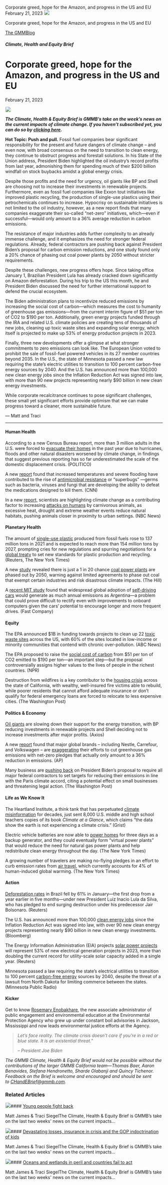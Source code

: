 



Corporate greed, hope for the Amazon, and progress in the US and EU
February 21, 2023
![](data:image/gif;base64,R0lGODlhAQABAAAAACH5BAEKAAEALAAAAAABAAEAAAICTAEAOw==)![](https://www.gmmb.com/wp-content/uploads/2023/02/bOB-1.png)



Corporate greed, hope for the Amazon, and progress in the US and EU





 [The GMMBlog](/blog/)



##### Climate, Health and Equity Brief

 Corporate greed, hope for the Amazon, and progress in the US and EU
===================================================================


February 21, 2023



![](data:image/gif;base64,R0lGODlhAQABAAAAACH5BAEKAAEALAAAAAABAAEAAAICTAEAOw==)![](https://www.gmmb.com/wp-content/uploads/2023/02/bOB-1-552x546.png) 


***The Climate, Health & Equity Brief is GMMB’s take on the week’s news on the current impacts of climate change. If you haven’t subscribed yet, you can do so by [clicking here](https://mailchimp.us4.list-manage.com/subscribe?u=f2f8c4bdabe1a2a83f914e813&id=4a13a601e2).***


**Hot Topic: Push and pull.** Fossil fuel companies bear significant responsibility for the present and future dangers of climate change – and even now, with broad consensus on the need to transition to clean energy, they continue to obstruct progress and forestall solutions. In his State of the Union address, President Biden highlighted the oil industry’s record profits from last year, admonishing them for spending much of their $200 billion windfall on stock buybacks amidst a global energy crisis.


Despite those profits and the need for urgency, oil giants like BP and Shell are choosing not to increase their investments in renewable projects. Furthermore, even as fossil fuel companies like Exxon tout initiatives like improved plastic recycling, the production of single-use plastics using their petrochemicals continues to increase. Hypocrisy on sustainable initiatives is not limited to the oil industry, however, as a new report finds that many companies exaggerate their so-called “net-zero” initiatives, which—even if successful—would only amount to a 36% average reduction in carbon emissions.


The resistance of major industries adds further complexity to an already immense challenge, and it emphasizes the need for stronger federal regulations. Already, federal contractors are pushing back against President Biden’s proposal for carbon emission reductions, and one study found only a 20% chance of phasing out coal power plants by 2050 without stricter requirements.


Despite these challenges, new progress offers hope. Since taking office January 1, Brazilian President Lula has already cracked down significantly on Amazon deforestation. During his trip to the US this month, he and President Biden discussed the need for further international support to defend the crucial ecosystem.


The Biden administration plans to incentivize reduced emissions by increasing the social cost of carbon—which measures the cost to humanity of greenhouse gas emissions—from the current interim figure of $51 per ton of CO2 to $190 per ton. Additionally, green energy projects funded through the IRA and related U.S. climate policies are creating tens of thousands of new jobs, cleaning up toxic waste sites and expanding solar energy, which itself is projected to make up 53% of energy production projects in 2023.


Finally, three new developments offer a glimpse at what stronger commitments to zero emissions can look like. The European Union voted to prohibit the sale of fossil-fuel powered vehicles in its 27 member countries beyond 2035. In the U.S., the state of Minnesota passed a new law requiring the state’s electric utilities to transition to 100 percent carbon-free energy sources by 2040. And the U.S. has announced more than 100,000 new clean energy jobs since the Inflation Reduction Act was signed into law, with more than 90 new projects representing nearly $90 billion in new clean energy investments.


While corporate recalcitrance continues to pose significant challenges, these small yet significant efforts provide optimism that we can make progress toward a cleaner, more sustainable future.


— Matt and Traci




---


#### Human Health


According to a new Census Bureau report, more than 3 million adults in the U.S. were forced to [evacuate their homes](https://mailchimp.us4.list-manage.com/track/click?u=f2f8c4bdabe1a2a83f914e813&id=49c1685f12&e=b1bd18d53b) in the past year due to hurricanes, floods and other natural disasters worsened by climate change, in findings that suggest previous reporting has so far underestimated the scale of the domestic displacement crisis. (POLITICO)


A new [report](https://mailchimp.us4.list-manage.com/track/click?u=f2f8c4bdabe1a2a83f914e813&id=a00e887214&e=b1bd18d53b) found that increased temperatures and severe flooding have contributed to the rise of [antimicrobial resistance](https://mailchimp.us4.list-manage.com/track/click?u=f2f8c4bdabe1a2a83f914e813&id=a3cdfd8011&e=b1bd18d53b) or “superbugs” —germs such as bacteria, viruses and fungi that are developing the ability to defeat the medications designed to kill them. (CNN)


In a new [report,](https://mailchimp.us4.list-manage.com/track/click?u=f2f8c4bdabe1a2a83f914e813&id=502542b3b5&e=b1bd18d53b) scientists are highlighting climate change as a contributing factor to increasing [attacks on humans](https://mailchimp.us4.list-manage.com/track/click?u=f2f8c4bdabe1a2a83f914e813&id=d871688332&e=b1bd18d53b) by carnivorous animals, as excessive heat, drought and extreme weather events reduce natural habitats, pushing animals closer in proximity to urban settings. (NBC News)


#### Planetary Health


The amount of [single-use plastic](https://mailchimp.us4.list-manage.com/track/click?u=f2f8c4bdabe1a2a83f914e813&id=03f6dcd0a6&e=b1bd18d53b) produced from fossil fuels rose to 137 million tons in 2021 and is expected to reach more than 154 million tons by 2027, prompting cries for new regulations and spurring negotiations for a [global treaty](https://mailchimp.us4.list-manage.com/track/click?u=f2f8c4bdabe1a2a83f914e813&id=3c1b1974c2&e=b1bd18d53b) to set new standards for plastic production and recycling. (Reuters, The New York Times)


A new [study](https://mailchimp.us4.list-manage.com/track/click?u=f2f8c4bdabe1a2a83f914e813&id=97a795a166&e=b1bd18d53b) revealed there is just a 1 in 20 chance [coal power plants](https://mailchimp.us4.list-manage.com/track/click?u=f2f8c4bdabe1a2a83f914e813&id=595c507cac&e=b1bd18d53b) are phased out by 2050, warning against limited agreements to phase out coal that exempt certain industries and risk disastrous climate impacts. (The Hill)


A [recent MIT study](https://mailchimp.us4.list-manage.com/track/click?u=f2f8c4bdabe1a2a83f914e813&id=c0c03b79c1&e=b1bd18d53b) found that widespread global adoption of [self-driving cars](https://mailchimp.us4.list-manage.com/track/click?u=f2f8c4bdabe1a2a83f914e813&id=3f7851246f&e=b1bd18d53b) would generate as much annual emissions as Argentina—a problem that could prove difficult to rectify even with improvements to onboard computers given the cars’ potential to encourage longer and more frequent drives. (Fast Company)


#### Equity


The EPA announced $1B in funding towards projects to clean up 22 [toxic waste sites](https://mailchimp.us4.list-manage.com/track/click?u=f2f8c4bdabe1a2a83f914e813&id=3e7575026b&e=b1bd18d53b) across the US, with 60% of the sites located in low-income or minority communities that contend with chronic over-pollution. (ABC News)


The EPA proposed to raise the [social cost of carbon](https://mailchimp.us4.list-manage.com/track/click?u=f2f8c4bdabe1a2a83f914e813&id=ec875f929b&e=b1bd18d53b) from $51 per ton of CO2 emitted to $190 per ton—an important step—but the proposal controversially assigns higher values to the lives of people in the richest countries. (NPR)


Destruction from wildfires is a key contributor to the [housing crisis](https://mailchimp.us4.list-manage.com/track/click?u=f2f8c4bdabe1a2a83f914e813&id=3e6584044e&e=b1bd18d53b) across the state of California, with wealthy, well-insured fire victims able to rebuild, while poorer residents that cannot afford adequate insurance or don’t qualify for federal emergency loans are forced to relocate to less expensive cities. (The Washington Post)


#### Politics & Economy


[Oil giants](https://mailchimp.us4.list-manage.com/track/click?u=f2f8c4bdabe1a2a83f914e813&id=31b6e57600&e=b1bd18d53b) are slowing down their support for the energy transition, with BP reducing investments in renewable projects and Shell deciding not to increase investments after major profits. (Axios)


A new [report](https://mailchimp.us4.list-manage.com/track/click?u=f2f8c4bdabe1a2a83f914e813&id=e6a258a707&e=b1bd18d53b) found that major global brands – including Nestle, Carrefour, and Volkswagen – are [exaggerating](https://mailchimp.us4.list-manage.com/track/click?u=f2f8c4bdabe1a2a83f914e813&id=3bc0f76b94&e=b1bd18d53b) their efforts to cut greenhouse gas emissions with net-zero pledges that actually only amount to a 36% reduction in emissions. (AP)


Many business are [pushing back](https://mailchimp.us4.list-manage.com/track/click?u=f2f8c4bdabe1a2a83f914e813&id=7c524a178e&e=b1bd18d53b) on President Biden’s proposal to require all major federal contractors to set targets for reducing their emissions in line with the Paris climate accord, citing a potential effect on small businesses and threatening legal action. (The Washington Post)


#### Life as We Know It


The Heartland Institute, a think tank that has perpetuated [climate misinformation](https://mailchimp.us4.list-manage.com/track/click?u=f2f8c4bdabe1a2a83f914e813&id=32b46e5930&e=b1bd18d53b) for decades, just sent 8,000 U.S. middle and high school teachers copies of its book *Climate at a Glance*, which claims “the data show the earth is not experiencing a climate crisis.” (Grist)


Electric vehicle batteries are now able to [power homes](https://mailchimp.us4.list-manage.com/track/click?u=f2f8c4bdabe1a2a83f914e813&id=26923e5959&e=b1bd18d53b) for three days as a backup generator, and they could eventually form “virtual power plants” that would reduce the need for natural gas power plants and help redistribute clean energy throughout the day. (The New York Times)


A growing number of travelers are making no-flying pledges in an effort to curb emission rates from [air travel](https://mailchimp.us4.list-manage.com/track/click?u=f2f8c4bdabe1a2a83f914e813&id=073a8c24fd&e=b1bd18d53b), which currently accounts for 4% of human-induced global warming. (The New York Times)


#### Action


[Deforestation rates](https://mailchimp.us4.list-manage.com/track/click?u=f2f8c4bdabe1a2a83f914e813&id=e973eb56e1&e=b1bd18d53b) in Brazil fell by 61% in January—the first drop from a year earlier in five months—under new President Luiz Inacio Lula da Silva, who has pledged to end surging destruction under his predecessor Jair Bolsonaro. (Reuters)


The U.S. has announced more than 100,000 [clean energy jobs](https://mailchimp.us4.list-manage.com/track/click?u=f2f8c4bdabe1a2a83f914e813&id=42dcc3b280&e=b1bd18d53b) since the Inflation Reduction Act was signed into law, with over 90 new clean energy projects representing nearly $90 billion in new clean energy investments. (Bloomberg)


The Energy Information Administration (EIA) projects [solar power projects](https://mailchimp.us4.list-manage.com/track/click?u=f2f8c4bdabe1a2a83f914e813&id=eaf1680534&e=b1bd18d53b) will represent 53% of new electrical generation projects in 2023, more than doubling the current record for utility-scale solar capacity added in a single year. (Reuters)


Minnesota passed a law requiring the state’s electrical utilities to transition to 100 percent [carbon-free energy](https://mailchimp.us4.list-manage.com/track/click?u=f2f8c4bdabe1a2a83f914e813&id=5ae3736f9c&e=b1bd18d53b) sources by 2040, despite the threat of a lawsuit from North Dakota for limiting commerce between the states. (Minnesota Public Radio)


#### Kicker


Get to know [Rosemary Enobakhare](https://mailchimp.us4.list-manage.com/track/click?u=f2f8c4bdabe1a2a83f914e813&id=d901efd5f1&e=b1bd18d53b), the new associate administrator of public engagement and environmental education at the Environmental Protection Agency who grew up under constant boil advisories in Jackson, Mississippi and now leads environmental justice efforts at the Agency.



> 
> *Let’s face reality. The climate crisis doesn’t care if you’re in a red or blue state. It is an existential threat.”*
> 
> 
> *– President Joe Biden*
> 
> 
> 


*The GMMB Climate, Health & Equity Brief would not be possible without the contributions of the larger GMMB California team—Thomas Baer, Aaron Benavides, Stefana Hendronetto, Sharde Olabanji and Quincy Tichenor. Feedback on the Brief is welcome and encouraged and should be sent to [CHandEBrief@gmmb.com](mailto:CHandEBrief@gmmb.com).*









### Related Articles

![](data:image/gif;base64,R0lGODlhAQABAAAAACH5BAEKAAEALAAAAAABAAEAAAICTAEAOw==)![](https://www.gmmb.com/wp-content/uploads/2023/08/bob-8.28-380x200.jpg)#### [Young people fight back](https://www.gmmb.com/news/young-people-fight-back/)

Matt James & Traci SiegelThe Climate, Health & Equity Brief is GMMB’s take on the last two weeks' news on the current impacts…

![](data:image/gif;base64,R0lGODlhAQABAAAAACH5BAEKAAEALAAAAAABAAEAAAICTAEAOw==)![](https://www.gmmb.com/wp-content/uploads/2023/08/Bob-8.14-380x200.png)#### [Devastating losses, insurance in crisis and the GOP indoctrination of kids](https://www.gmmb.com/news/devastating-losses-insurance-in-crisis-and-the-gop-indoctrination-of-kids/)

Matt James & Traci SiegelThe Climate, Health & Equity Brief is GMMB’s take on the last two weeks' news on the current impacts…

![](data:image/gif;base64,R0lGODlhAQABAAAAACH5BAEKAAEALAAAAAABAAEAAAICTAEAOw==)![](https://www.gmmb.com/wp-content/uploads/2023/07/bob-7.31-380x200.png)#### [Oceans and wetlands in peril and countries fail to act](https://www.gmmb.com/news/oceans-and-wetlands-in-peril-and-countries-fail-to-act/)

Matt James & Traci SiegelThe Climate, Health & Equity Brief is GMMB’s take on the last two weeks' news on the current impacts…




